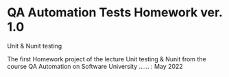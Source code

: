 # QA Automation Tests Homework ver. 1.0
Unit &amp; Nunit testing 

The first Homework project of the lecture Unit testing & Nunit from the course QA Automation on Software University  ...... : May 2022
